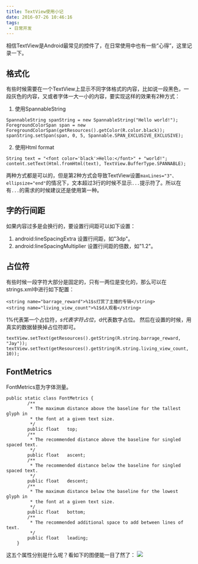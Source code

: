 ```yaml
---
title: TextView使用小记
date: 2016-07-26 10:46:16
tags:
 - 日常开发
---
```


相信TextView是Android最常见的控件了，在日常使用中也有一些“心得”，这里记录一下。

## 格式化
有些时候需要在一个TextView上显示不同字体格式的内容，比如说一段黑色，一段灰色的内容，又或者字体一大一小的内容，要实现这样的效果有2种方式：
1. 使用SpannableString
```
SpannableString spanString = new SpannableString("Hello world!");
ForegroundColorSpan span = new ForegroundColorSpan(getResources().getColor(R.color.black));
spanString.setSpan(span, 0, 5, Spannable.SPAN_EXCLUSIVE_EXCLUSIVE);
```
2. 使用Html format
```
String text = "<font color='black'>Hello:</font>" + "world!";
content.setText(Html.fromHtml(text), TextView.BufferType.SPANNABLE);
```

两种方式都是可以的，但是第2种方式会导致TextView设置``maxLines="3"、ellipsize="end"``的情况下，文本超过3行的时候不显示``...``提示符了。所以在有``...``的需求的时候建议还是使用第一种。

<!-- more -->

## 字的行间距
如果内容过多是会换行的，要设置行间距可以如下设置：
1. android:lineSpacingExtra
设置行间距，如"3dp"。
2. android:lineSpacingMultiplier
设置行间距的倍数，如"1.2"。

## 占位符
有些时候一段字符大部分是固定的，只有一两位是变化的，那么可以在strings.xml中进行如下配置：
```
<string name="barrage_reward">%1$s打赏了主播的专辑</string>
<string name="living_view_count">%1$d人观看</string>
```
1%代表第一个占位符，$s代表字符占位，$d代表数字占位。
然后在设置的时候，用真实的数据替换掉占位符即可。
```
textView.setText(getResources().getString(R.string.barrage_reward, "Jay"));
textView.setText(getResources().getString(R.string.living_view_count, 10));
```

## FontMetrics
FontMetrics意为字体测量。
```
public static class FontMetrics {
        /**
         * The maximum distance above the baseline for the tallest glyph in
         * the font at a given text size.
         */
        public float   top;
        /**
         * The recommended distance above the baseline for singled spaced text.
         */
        public float   ascent;
        /**
         * The recommended distance below the baseline for singled spaced text.
         */
        public float   descent;
        /**
         * The maximum distance below the baseline for the lowest glyph in
         * the font at a given text size.
         */
        public float   bottom;
        /**
         * The recommended additional space to add between lines of text.
         */
        public float   leading;
    }
```
这五个属性分别是什么呢？看如下的图便能一目了然了：
![](https://images-1258496336.cos.ap-chengdu.myqcloud.com/2016/07/textview1.png)
